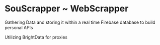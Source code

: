 # SouScrapper ~ WebScrapper
<p align="center">
  <p>Gathering Data and storing it within a real time Firebase database to build personal APIs</p>
  <p>Utilizing BrightData for proxies</p>
</p>

